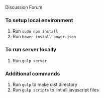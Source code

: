 Discussion Forum

### To setup local environment
1. Run ```sudo npm install```
2. Run ```bower install bower.json```

### To run server locally
1. Run ```gulp server```


### Additional commands
1. Run ```gulp``` to make dist directory
2. Run ```gulp scripts``` to lint all javascript files


